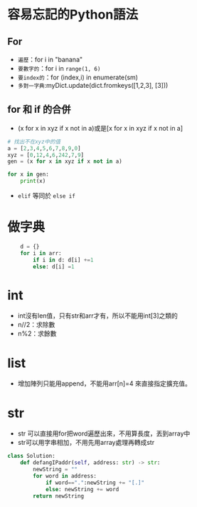 
# 容易忘記的Python語法

## For
- `遍歷`：for i in "banana"
- `要數字的`：for i in `range(1, 6)`
- `要index的`：for (index,i) in enumerate(sm)
- `多對一字典`:myDict.update(dict.fromkeys([1,2,3], [3]))

## for 和 if 的合併

- (x for x in xyz if x not in a)或是[x for x in xyz if x not in a]

```py
# 找出不在xyz中的值
a = [2,3,4,5,6,7,8,9,0]
xyz = [0,12,4,6,242,7,9]
gen = (x for x in xyz if x not in a)

for x in gen:
    print(x)
```

- `elif` 等同於 `else if `

# 做字典

```py
    d = {}
    for i in arr:
        if i in d: d[i] +=1
        else: d[i] =1
```

# int

- int沒有len值，只有str和arr才有，所以不能用int[3]之類的
- n//2：求除數
- n%2：求餘數

# list

- 增加陣列只能用append，不能用arr[n]=4 來直接指定擴充值。

# str

- str 可以直接用for把word遍歷出來，不用算長度，丟到array中
- str可以用字串相加，不用先用array處理再轉成str

```py
class Solution:
    def defangIPaddr(self, address: str) -> str:
        newString = ""
        for word in address:
            if word==".":newString += "[.]"
            else: newString += word
        return newString
```

